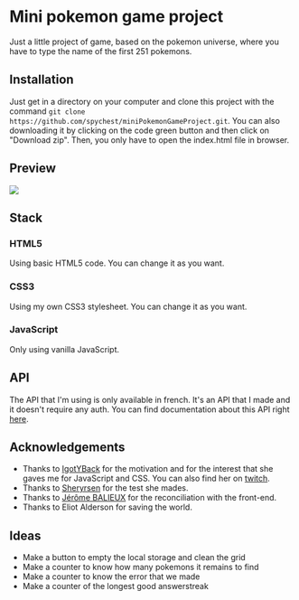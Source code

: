 # Mini pokemon game project
Just a little project of game, based on the pokemon universe, where you have to type the name of the first 251 pokemons.

## Installation
Just get in a directory on your computer and clone this project with the command `git clone https://github.com/spychest/miniPokemonGameProject.git`. You can also downloading it by clicking on the code green button and then click on "Download zip". Then, you only have to open the index.html file in browser.

## Preview
![](https://i.ibb.co/ng4qBb0/preview.jpg)

## Stack
### HTML5
Using basic HTML5 code. You can change it as you want.
### CSS3
Using my own CSS3 stylesheet. You can change it as you want.
### JavaScript
Only using vanilla JavaScript.

## API
The API that I'm using is only available in french. It's an API that I made and it doesn't require any auth. You can find documentation about this API right [here](https://pokemon-api.spychest.fr/api/doc).

## Acknowledgements
- Thanks to [IgotYBack](https://github.com/IGotYBack) for the motivation and for the interest that she gaves me for JavaScript and CSS. You can also find her on [twitch](https://www.twitch.tv/igotyb).
- Thanks to [Sheryrsen](https://www.twitch.tv/sheryrsen) for the test she mades.
- Thanks to [Jérôme BALIEUX](https://github.com/jbalieux) for the reconciliation with the front-end.
- Thanks to Eliot Alderson for saving the world.

## Ideas
- Make a button to empty the local storage and clean the grid
- Make a counter to know how many pokemons it remains to find
- Make a counter to know the error that we made
- Make a counter of the longest good answerstreak

